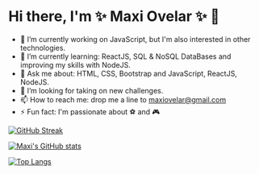 # Hi there, I'm ✨ Maxi Ovelar ✨  👋

- 🔭 I’m currently working on JavaScript, but I'm also interested in other technologies.
- 🌱 I’m currently learning: ReactJS, SQL & NoSQL DataBases and improving my skills with NodeJS.
- 💬 Ask me about: HTML, CSS, Bootstrap and JavaScript, ReactJS, NodeJS.
- 🤔 I’m looking for taking on new challenges.
- 📫 How to reach me: drop me a line to [maxiovelar@gmail.com](mailto:maxiovelar@gmail.com)
- ⚡ Fun fact: I'm passionate about  :soccer: and :video_game:


[![GitHub Streak](http://github-readme-streak-stats.herokuapp.com?user=maxiovelar&theme=radical&date_format=M%20j%5B%2C%20Y%5D)](https://git.io/streak-stats)

[![Maxi's GitHub stats](https://github-readme-stats.vercel.app/api?username=maxiovelar&hide=issues,prs&count_private=true&show_icons=true&theme=radical)](https://github.com/maxiovelar/github-readme-stats)

[![Top Langs](https://github-readme-stats.vercel.app/api/top-langs/?username=maxiovelar&layout=compact&theme=radical)](https://github.com/maxiovelar/github-readme-stats)
